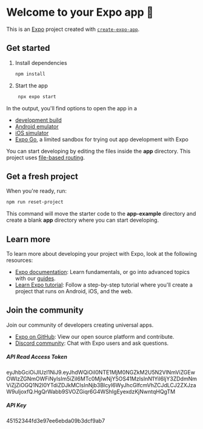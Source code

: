 # Welcome to your Expo app 👋

This is an [Expo](https://expo.dev) project created with [`create-expo-app`](https://www.npmjs.com/package/create-expo-app).

## Get started

1. Install dependencies

   ```bash
   npm install
   ```

2. Start the app

   ```bash
    npx expo start
   ```

In the output, you'll find options to open the app in a

- [development build](https://docs.expo.dev/develop/development-builds/introduction/)
- [Android emulator](https://docs.expo.dev/workflow/android-studio-emulator/)
- [iOS simulator](https://docs.expo.dev/workflow/ios-simulator/)
- [Expo Go](https://expo.dev/go), a limited sandbox for trying out app development with Expo

You can start developing by editing the files inside the **app** directory. This project uses [file-based routing](https://docs.expo.dev/router/introduction).

## Get a fresh project

When you're ready, run:

```bash
npm run reset-project
```

This command will move the starter code to the **app-example** directory and create a blank **app** directory where you can start developing.

## Learn more

To learn more about developing your project with Expo, look at the following resources:

- [Expo documentation](https://docs.expo.dev/): Learn fundamentals, or go into advanced topics with our [guides](https://docs.expo.dev/guides).
- [Learn Expo tutorial](https://docs.expo.dev/tutorial/introduction/): Follow a step-by-step tutorial where you'll create a project that runs on Android, iOS, and the web.

## Join the community

Join our community of developers creating universal apps.

- [Expo on GitHub](https://github.com/expo/expo): View our open source platform and contribute.
- [Discord community](https://chat.expo.dev): Chat with Expo users and ask questions.

##### API Read Access Token

eyJhbGciOiJIUzI1NiJ9.eyJhdWQiOiI0NTE1MjM0NGZkM2U5N2VlNmViZGEwOWIzZGNmOWFiNyIsIm5iZiI6MTc0MjIwNjY5OS41MzIsInN1YiI6IjY3ZDdmNmViZjZiOGQ1N2I0YTdiZDJkMCIsInNjb3BlcyI6WyJhcGlfcmVhZCJdLCJ2ZXJzaW9uIjoxfQ.HgQrWabb9SVOZGiqr6G4WShIgEyexdzKjNwntqHQgTM

##### API Key

45152344fd3e97ee6ebda09b3dcf9ab7
